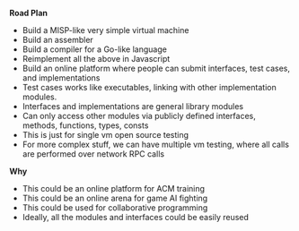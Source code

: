 **Road Plan**

- Build a MISP-like very simple virtual machine
- Build an assembler
- Build a compiler for a Go-like language
- Reimplement all the above in Javascript
- Build an online platform where people can submit interfaces, test cases, and implementations
- Test cases works like executables, linking with other implementation modules.
- Interfaces and implementations are general library modules
- Can only access other modules via publicly defined interfaces, methods, functions, types, consts
- This is just for single vm open source testing
- For more complex stuff, we can have multiple vm testing, where all calls are performed over network RPC calls

**Why**

- This could be an online platform for ACM training
- This could be an online arena for game AI fighting
- This could be used for collaborative programming
- Ideally, all the modules and interfaces could be easily reused
